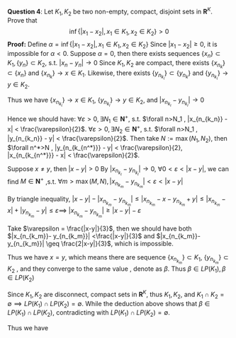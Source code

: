 **Question 4**: Let $K_1, K_2$ be  two non-empty, compact, disjoint sets in $\mathbf{R}^K$. Prove that 
$$
\inf\{|x_1- x_2| , x_1 \in K_1, x_2 \in K_2\} > 0
$$
**Proof:**
Define $\alpha = \inf\{|x_1- x_2| , x_1 \in K_1, x_2 \in K_2\}$
Since $|x_1- x_2| \geq 0$, it is impossible for $\alpha <0$. 
Suppose $\alpha = 0$, then there exists sequences $\{x_n\} \subset K_1, \{y_n\} \subset K_2$, s.t. $|x_n- y_n| \to 0$
Since $K_1, K_2$ are compact, there exists $\{x_{n_k}\} \subset \{x_n\}$ and $\{x_{n_k}\} \to x \in K_1$. Likewise, there exists $\{y_{n_{k_l}}\} \subset \{y_{n_k}\}$ and $\{y_{n_{k_l}}\} \to y \in K_2$.

Thus we have  $\{x_{n_{k_l}}\} \to x \in K_1$,  $\{y_{n_{k_l}}\} \to y \in K_2$, and $|x_{n_{k_l}}- y_{n_{k_l}}| \to 0$

Hence we should have: 
$\forall \varepsilon > 0 ,\exists N_1 \in \mathbf{N}^+$, s.t. $\forall n>N_1 , |x_{n_{k_n}} - x| < \frac{\varepsilon}{2}$. 
$\forall \varepsilon > 0 ,\exists N_2 \in \mathbf{N}^+$, s.t. $\forall n>N_1 , |y_{n_{k_n}} - y| < \frac{\varepsilon}{2}$. 
Then take $N := \max(N_1,N_2)$, then $\forall n^*>N , |y_{n_{k_{n^*}}} - y| < \frac{\varepsilon}{2}, |x_{n_{k_{n^*}}} - x| < \frac{\varepsilon}{2}$.

Suppose $x \neq y$, then $|x-y|>0$
By  $|x_{n_{k_l}}- y_{n_{k_l}}| \to 0$, $\forall  0<\varepsilon < |x-y|$, we can find $M \in \mathbf{N}^+$ ,s.t. $\forall m>\max(M,N), |x_{n_{k_m}}- y_{n_{k_m}}| <\varepsilon< |x-y|$

By triangle inequality, $|x-y|-|x_{n_{k_m}}  - y_{n_{k_m}} | \leq |x_{n_{k_m}} - x -y_{n_{k_m}} + y| \leq |x_{n_{k_m}} - x|  + |y_{n_{k_m}} - y|  \leq \varepsilon \implies$ $|x_{n_{k_m}}  - y_{n_{k_m}} | \geq |x-y| - \varepsilon$ 

Take $\varepsilon = \frac{|x-y|}{3}$, then we should have both $|x_{n_{k_m}}- y_{n_{k_m}}| <\frac{|x-y|}{3}$ and  $|x_{n_{k_m}}- y_{n_{k_m}}| \geq \frac{2|x-y|}{3}$, which is impossible. 

Thus we have $x = y$, which means there are sequence $\{x_{n_{k_m}}\} \subset K_1$, $\{y_{n_{k_m}}\} \subset K_2$ , and they converge to the same value , denote as $\beta.$ Thus $\beta \in LP(K_1), \beta \in LP(K_2)$

Since  $K_1, K_2$ are disconnect, compact sets in $\mathbf{R}^K$, thus $K_1, K_2$, and $K_1 \cap K_2 = \emptyset \implies LP(K_1) \cap LP(K_2) = \emptyset$. While the deduction above shows that $\beta \in LP(K_1)\cap LP(K_2)$, contradicting with $LP(K_1) \cap LP(K_2) = \emptyset$.

Thus we have 
